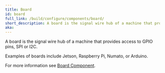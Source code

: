 ```yaml
---
title: Board
id: board
full_link: /build/configure/components/board/
short_description: A board is the signal wire hub of a machine that provides access to GPIO pins, SPI or I2C.
aka:
---
```


A board is the signal wire hub of a machine that provides access to GPIO pins, SPI or I2C.

Examples of boards include Jetson, Raspberry Pi, Numato, or Arduino.

For more information see [Board Component](/build/configure/components/board/).
